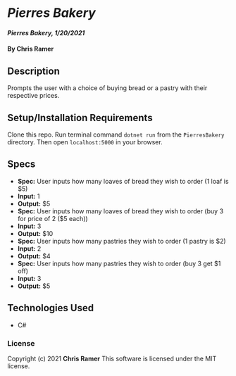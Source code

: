 # *Pierres Bakery*

#### *Pierres Bakery, 1/20/2021*

#### By **Chris Ramer**

## Description

Prompts the user with a choice of buying bread or a pastry with their respective prices.

## Setup/Installation Requirements

Clone this repo. Run terminal command `dotnet run` from the `PierresBakery` directory. Then open `localhost:5000` in your browser.

## Specs

* **Spec:** User inputs how many loaves of bread they wish to order (1 loaf is $5)
* **Input:** 1
* **Output:** $5
* **Spec:** User inputs how many loaves of bread they wish to order (buy 3 for price of 2 ($5 each))
* **Input:** 3
* **Output:** $10
* **Spec:** User inputs how many pastries they wish to order (1 pastry is $2)
* **Input:** 2
* **Output:** $4
* **Spec:** User inputs how many pastries they wish to order (buy 3 get $1 off)
* **Input:** 3
* **Output:** $5

## Technologies Used

* C#

### License

Copyright (c) 2021 **Chris Ramer**
This software is licensed under the MIT license.